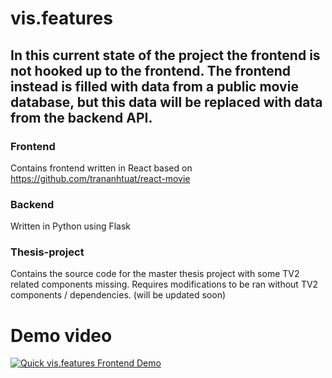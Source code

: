 # vis.features

## In this current state of the project the frontend is not hooked up to the frontend. The frontend instead is filled with data from a public movie database, but this data will be replaced with data from the backend API. 

### Frontend 
Contains frontend written in React based on https://github.com/trananhtuat/react-movie


### Backend 
Written in Python using Flask

### Thesis-project
Contains the source code for the master thesis project with some TV2 related components missing. Requires modifications to be ran without TV2 components / dependencies. (will be updated soon) 

# Demo video
[![Quick vis.features Frontend Demo](https://img.youtube.com/vi/LGkQ-Cnzf5Q/0.jpg)](https://www.youtube.com/watch?v=LGkQ-Cnzf5Q "Quick vis.features Frontend Demo")
